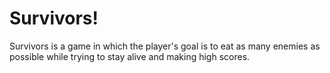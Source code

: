 # Survivors!
Survivors is a game in which the player's goal is to eat as many enemies as possible while trying to stay alive and making high scores.
